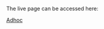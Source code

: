 The live page can be accessed here:


[Adhoc](https://649de585fb7ef72bc688b467--jolly-hummingbird-026a6e.netlify.app/)
